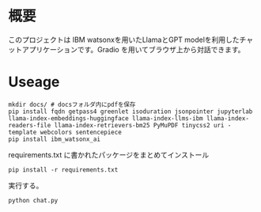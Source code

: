 # 概要

このプロジェクトは IBM watsonxを用いたLlamaとGPT modelを利用したチャットアプリケーションです。Gradio を用いてブラウザ上から対話できます。

# Useage

```
mkdir docs/ # docsフォルダ内にpdfを保存
pip install fqdn getpass4 greenlet isoduration jsonpointer jupyterlab llama-index-embeddings-huggingface llama-index-llms-ibm llama-index-readers-file llama-index-retrievers-bm25 PyMuPDF tinycss2 uri -template webcolors sentencepiece
pip install ibm_watsonx_ai

```

requirements.txt に書かれたパッケージをまとめてインストール
```
pip install -r requirements.txt
```

実行する。
```
python chat.py
```
